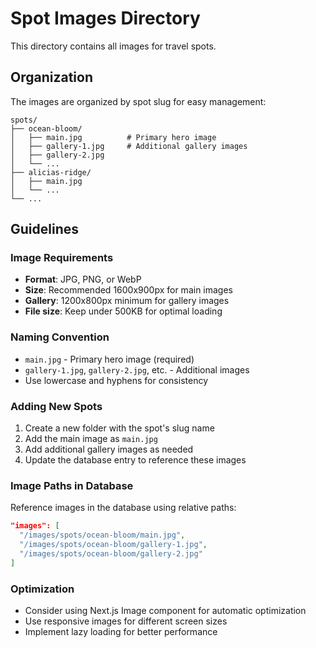 # Spot Images Directory

This directory contains all images for travel spots.

## Organization

The images are organized by spot slug for easy management:

```
spots/
├── ocean-bloom/
│   ├── main.jpg          # Primary hero image
│   ├── gallery-1.jpg     # Additional gallery images
│   ├── gallery-2.jpg
│   └── ...
├── alicias-ridge/
│   ├── main.jpg
│   └── ...
└── ...
```

## Guidelines

### Image Requirements
- **Format**: JPG, PNG, or WebP
- **Size**: Recommended 1600x900px for main images
- **Gallery**: 1200x800px minimum for gallery images
- **File size**: Keep under 500KB for optimal loading

### Naming Convention
- `main.jpg` - Primary hero image (required)
- `gallery-1.jpg`, `gallery-2.jpg`, etc. - Additional images
- Use lowercase and hyphens for consistency

### Adding New Spots
1. Create a new folder with the spot's slug name
2. Add the main image as `main.jpg`
3. Add additional gallery images as needed
4. Update the database entry to reference these images

### Image Paths in Database
Reference images in the database using relative paths:
```json
"images": [
  "/images/spots/ocean-bloom/main.jpg",
  "/images/spots/ocean-bloom/gallery-1.jpg",
  "/images/spots/ocean-bloom/gallery-2.jpg"
]
```

### Optimization
- Consider using Next.js Image component for automatic optimization
- Use responsive images for different screen sizes
- Implement lazy loading for better performance
